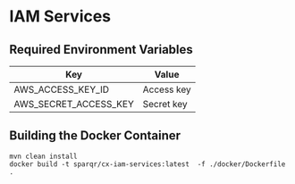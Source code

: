 # IAM Services

## Required Environment Variables

| Key                   | Value      |
|-----------------------|------------|
| AWS_ACCESS_KEY_ID     | Access key |
| AWS_SECRET_ACCESS_KEY | Secret key |

## Building the Docker Container

```
mvn clean install
docker build -t sparqr/cx-iam-services:latest  -f ./docker/Dockerfile .
```